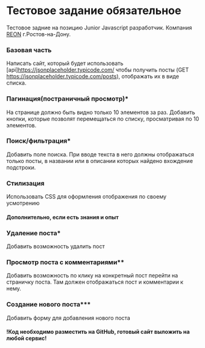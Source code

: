 # Тестовое задание обязательное
Тестовое задние на позицию Junior Javascript разработчик. Компания [REON](https://reon.pro/) г.Ростов-на-Дону.

### Базовая часть
Написать сайт, который будет использовать [api]https://jsonplaceholder.typicode.com/ чтобы получить посты (GET https://jsonplaceholder.typicode.com/posts), отображать их в виде списка.

### Пагинация(постраничный просмотр)*
На странице должно быть видно только 10 элементов за раз. Добавить кнопки, которые позволят перемещаться по списку, просматривая по 10 элементов.

### Поиск/фильтрация*
Добавить поле поиска. При вводе текста в него должны отображаться только посты, в названии или в описании которых найдено вхождение подстроки.

### Стилизация
Использовать CSS  для оформления отображения по своему усмотрению

#### Дополнительно, если есть знания и опыт

### Удаление поста*
Добавить возможность удалить пост

### Просмотр поста с комментариями**
Добавить возможность по клику на конкретный пост перейти на страничку поста. Там должен отображаться пост и комментарии к нему.

### Создание нового поста***
Добавить форму для добавления нового поста


#### !Код необходимо разместить на GitHub, готовый сайт выложить на любой сервис! 
